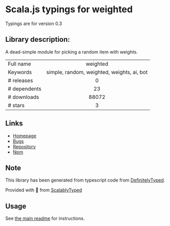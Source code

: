 
# Scala.js typings for weighted

Typings are for version 0.3

## Library description:
A dead-simple module for picking a random item with weights.

|                    |                 |
| ------------------ | :-------------: |
| Full name          | weighted |
| Keywords           | simple, random, weighted, weights, ai, bot |
| # releases         | 0 |
| # dependents       | 23 |
| # downloads        | 88072 |
| # stars            | 3 |

## Links
- [Homepage](https://github.com/Schoonology/weighted)
- [Bugs](https://github.com/Schoonology/weighted/issues)
- [Repository](https://github.com/Schoonology/weighted)
- [Npm](https://www.npmjs.com/package/weighted)
    


## Note
This library has been generated from typescript code from [DefinitelyTyped](https://definitelytyped.org).

Provided with :purple_heart: from [ScalablyTyped](https://github.com/oyvindberg/ScalablyTyped)

## Usage
See [the main readme](../../readme.md) for instructions.


